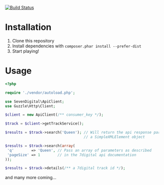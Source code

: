 [![Build Status](https://travis-ci.org/gquemener/7digital-client.png)](https://travis-ci.org/gquemener/7digital-client)

Installation
============

1. Clone this repository
2. Install dependencies with `composer.phar install --prefer-dist`
3. Start playing!

Usage
=====

```php
<?php

require './vendor/autoload.php';

use SevenDigital\ApiClient;
use Guzzle\Http\Client;

$client = new ApiClient(/** consumer_key */);

$track = $client->getTrackService();

$results = $track->search('Queen'); // Will return the api response parsed inside
                                    // a SimpleXMLElement object

$results = $track->search(array(
 'q'        => 'Queen', // Pass an array of parameters as described
 'pageSize' => 1        // in the 7digital api documentation
));

$results = $track->details(/** a 7digital track id */);
```

and many more coming...
